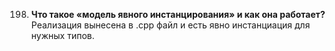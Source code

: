 198. **Что такое «модель явного инстанцирования» и как она работает?**  
Реализация вынесена в .cpp файл и есть явно инстанциация для нужных типов.
